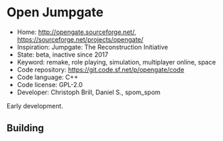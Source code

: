 # Open Jumpgate

- Home: http://opengate.sourceforge.net/, https://sourceforge.net/projects/opengate/
- Inspiration: Jumpgate: The Reconstruction Initiative
- State: beta, inactive since 2017
- Keyword: remake, role playing, simulation, multiplayer online, space
- Code repository: https://git.code.sf.net/p/opengate/code
- Code language: C++
- Code license: GPL-2.0
- Developer: Christoph Brill, Daniel S., spom_spom

Early development.

## Building
